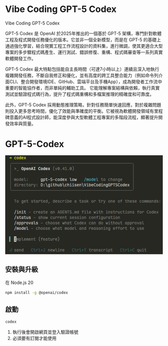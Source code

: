 # Vibe Coding GPT-5 Codex
Vibe Coding GPT-5 Codex

GPT-5 Codex 是 OpenAI 於2025年推出的一個基於 GPT-5 架構，專門針對軟體工程及程式開發任務優化的版本。它並非一個全新模型，而是在 GPT-5 的基礎上通過強化學習，結合現實工程工作流程設計的資料集，進行微調，使其更適合大型專案的多步驟程式碼產生、運行測試、錯誤修復、重構、程式碼審查等一系列真實軟體開發工作。

GPT-5 Codex 最大特點包括能自主長時間（可達7小時以上）連續且深入地執行複雜開發任務，不斷自我修正和優化，並有高度的跨工具整合能力（例如命令列介面CLI、整合開發環境IDE、GitHub、雲端平台及手機App），成為開發者工作流中重要的智能協作者，而非單純的輔助工具。 它能理解專案結構與依賴，執行真實測試並驗證程式碼行為，提升了程式碼重構和多檔案推理的精確度和可靠度。

此外，GPT-5 Codex 採用動態推理策略，針對任務簡單快速回應，對於複雜問題則投入更多思考時間，優化了效能與準確度的平衡。它被視為軟體開發領域有里程碑意義的AI程式設計師，能深度參與大型軟體工程專案的多階段流程，顯著提升開發效率與質量。

# GPT-5-Codex

![codex](./images/codex.png)

## 安裝與升級
在 Node.js 20
```bash
npm install -g @openai/codex
```

## 啟動
```bash
codex
```
1. 執行後會開啟網頁並登入驗證帳號
2. 必須要有訂閱才能使用

